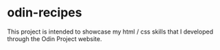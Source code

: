 # odin-recipes

This project is intended to showcase my html / css skills that I developed through the Odin Project website. 